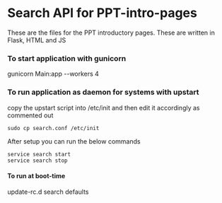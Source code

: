 # Search API for PPT-intro-pages
These are the files for the PPT introductory pages. These are written in Flask, HTML and JS

### To start application with gunicorn


gunicorn Main:app --workers 4 


### To run application as daemon for systems with upstart


copy the upstart script into /etc/init and then edit it accordingly as commented out

```
sudo cp search.conf /etc/init

```
After setup you can run the below commands
```
service search start
service search stop
```

#### To run at boot-time

update-rc.d search defaults
